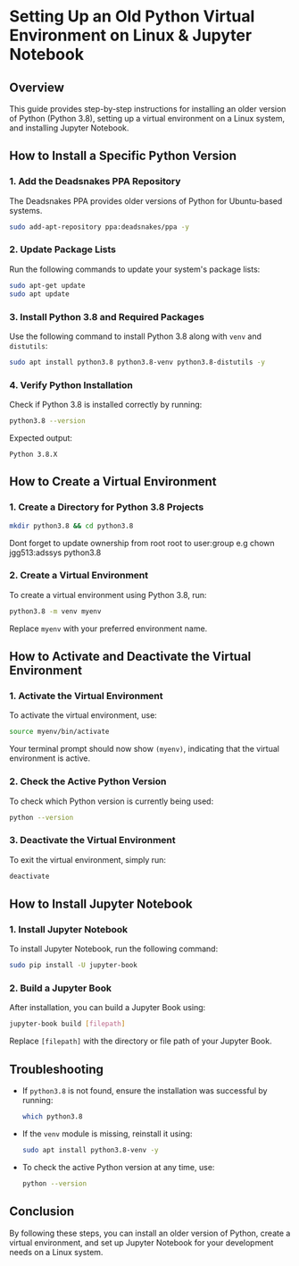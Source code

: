 # Setting Up an Old Python Virtual Environment on Linux & Jupyter Notebook

## Overview

This guide provides step-by-step instructions for installing an older version of Python (Python 3.8), setting up a virtual environment on a Linux system, and installing Jupyter Notebook.

## How to Install a Specific Python Version

### 1. Add the Deadsnakes PPA Repository

The Deadsnakes PPA provides older versions of Python for Ubuntu-based systems.

```sh
sudo add-apt-repository ppa:deadsnakes/ppa -y
```

### 2. Update Package Lists

Run the following commands to update your system's package lists:

```sh
sudo apt-get update
sudo apt update
```

### 3. Install Python 3.8 and Required Packages

Use the following command to install Python 3.8 along with `venv` and `distutils`:

```sh
sudo apt install python3.8 python3.8-venv python3.8-distutils -y
```

### 4. Verify Python Installation

Check if Python 3.8 is installed correctly by running:

```sh
python3.8 --version
```

Expected output:

```
Python 3.8.X
```

## How to Create a Virtual Environment

### 1. Create a Directory for Python 3.8 Projects

```sh
mkdir python3.8 && cd python3.8
```

Dont forget to update ownership from root root to user:group e.g chown jgg513:adssys python3.8

### 2. Create a Virtual Environment

To create a virtual environment using Python 3.8, run:

```sh
python3.8 -m venv myenv
```

Replace `myenv` with your preferred environment name.

## How to Activate and Deactivate the Virtual Environment

### 1. Activate the Virtual Environment

To activate the virtual environment, use:

```sh
source myenv/bin/activate
```

Your terminal prompt should now show `(myenv)`, indicating that the virtual environment is active.

### 2. Check the Active Python Version

To check which Python version is currently being used:

```sh
python --version
```

### 3. Deactivate the Virtual Environment

To exit the virtual environment, simply run:

```sh
deactivate
```

## How to Install Jupyter Notebook

### 1. Install Jupyter Notebook

To install Jupyter Notebook, run the following command:

```sh
sudo pip install -U jupyter-book
```

### 2. Build a Jupyter Book

After installation, you can build a Jupyter Book using:

```sh
jupyter-book build [filepath]
```

Replace `[filepath]` with the directory or file path of your Jupyter Book.

## Troubleshooting

- If `python3.8` is not found, ensure the installation was successful by running:

  ```sh
  which python3.8
  ```

- If the `venv` module is missing, reinstall it using:

  ```sh
  sudo apt install python3.8-venv -y
  ```

- To check the active Python version at any time, use:

  ```sh
  python --version
  ```

## Conclusion

By following these steps, you can install an older version of Python, create a virtual environment, and set up Jupyter Notebook for your development needs on a Linux system.

